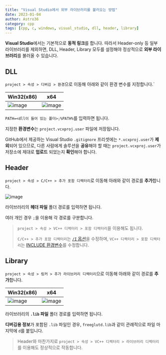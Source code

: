 ```yaml
---
title: "Visual Studio에서 외부 라이브러리를 불러오는 방법"
date: 2023-01-04
author: Astro36
category: cpp
tags: [cpp, c, windows, visual_studio, dll, header, library]
---
```


**Visual Studio**에서는 기본적으로 **동적 링크**를 합니다.
따라서 Header-only 등 일부 라이브러리를 제외하면, DLL, Header, Library 모두를 설정해야 정상적으로 **외부 라이브러리**를 불러올 수 있습니다.

## DLL

`project > 속성 > 디버깅 > 환경`으로 이동해 아래와 같이 환경 변수를 지정합니다.`

| Win32(x86) | x64 |
| --- | --- |
| ![image](https://user-images.githubusercontent.com/10459262/210139392-91b2af64-e998-49d0-9275-a2ac7a36d299.png) | ![image](https://user-images.githubusercontent.com/10459262/210139398-a20a3501-8389-444d-9db6-5f43c10ca098.png) |

`PATH=<dll이 들어 있는 폴더>;%PATH%`를 입력하면 됩니다.

지정한 **환경변수**는 `project.vcxproj.user` 파일에 저장됩니다.

GitHub에서 제공하는 Visual Studio `.gitignore` 프리셋에는 `*.vcxproj.user`가 **제외**되어 있으므로, 다른 사람에게 솔루션을 **공유**해야 할 때는 `project.vcxproj.user`가 저장소에 제대로 **업로드** 되었는지 **확인**해야 합니다.

## Header

`project > 속성 > C/C++ > 추가 포함 디렉터리`로 이동해 아래와 같이 경로를 **추가**합니다.

![image](https://user-images.githubusercontent.com/10459262/210365410-9ccfa6a9-4469-4c8d-b725-07c6dcfb5d90.png)

라이브러리의 **헤더 파일** 폴더 경로를 입력하면 됩니다.

여러 개인 경우 `;`을 이용해 각 경로를 구분합니다.

> `project > 속성 > VC++ 디렉터리 > 포함 디렉터리`을 이용해도 됩니다.
>
> `C/C++ > 추가 포함 디렉터리`는 [`/I` 옵션](https://learn.microsoft.com/ko-kr/cpp/build/reference/i-additional-include-directories?view=msvc-170)을 수정하며, `VC++ 디렉터리 > 포함 디렉터리`는 [INCLUDE 환경변수](https://learn.microsoft.com/ko-kr/cpp/build/reference/vcpp-directories-property-page?view=msvc-170)를 수정합니다.

## Library

`project > 속성 > 링커 > 추가 라이브러리 디렉터리`으로 이동해 아래와 같이 경로를 **추가**합니다.

| Win32(x86) | x64 |
| --- | --- |
| ![image](https://user-images.githubusercontent.com/10459262/210366575-ab0096f1-482a-402e-a1d9-dcd62576b69b.png) | ![image](https://user-images.githubusercontent.com/10459262/210366625-f2f38f0f-8aba-4175-81ab-ea5242545555.png) |

라이브러리의 **`.lib` 파일** 폴더 경로를 입력하면 됩니다.

**디버깅용 정보**가 포함된 `.lib` 파일인 경우, `freeglutd.lib`과 같이 관례적으로 파일 마지막에 `d`를 붙입니다.

> Header와 마찬가지로 `project > 속성 > VC++ 디렉터리 > 라이브러리 디렉터리`를 이용해도 정상적으로 작동합니다.
